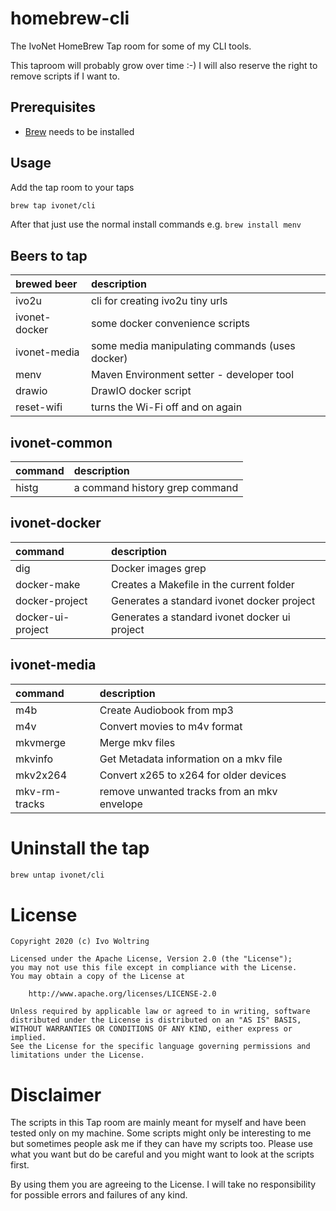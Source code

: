 # homebrew-cli

The IvoNet HomeBrew Tap room for some of my CLI tools.

This taproom will probably grow over time :-)
I will also reserve the right to remove scripts if I want to.

## Prerequisites

* [Brew](https://brew.sh) needs to be installed

## Usage

Add the tap room to your taps

```bash
brew tap ivonet/cli
```

After that just use the normal install commands
e.g. `brew install menv`


## Beers to tap

| brewed beer        | description                                              |
|:-------------------|:---------------------------------------------------------|
| ivo2u              | cli for creating ivo2u tiny urls                         |
| ivonet-docker      | some docker convenience scripts                          |
| ivonet-media       | some media manipulating commands (uses docker)           |
| menv               | Maven Environment setter - developer tool                |
| drawio             | DrawIO docker script                                     |
| reset-wifi         | turns the Wi-Fi off and on again                         |

## ivonet-common

| command            | description                                              |
|:-------------------|:---------------------------------------------------------|
| histg              | a command history grep command                           |

## ivonet-docker

| command            | description                                              |
|:-------------------|:---------------------------------------------------------|
| dig                | Docker images grep                                       |
| docker-make        | Creates a Makefile in the current folder                 |
| docker-project     | Generates a standard ivonet docker project               |
| docker-ui-project  | Generates a standard ivonet docker ui project            |

## ivonet-media

| command            | description                                              |
|:-------------------|:---------------------------------------------------------|
| m4b                | Create Audiobook from mp3                                |
| m4v                | Convert movies to m4v format                             |
| mkvmerge           | Merge mkv files                                          |
| mkvinfo            | Get Metadata information on a mkv file                   |
| mkv2x264           | Convert x265 to x264 for older devices                   |
| mkv-rm-tracks      | remove unwanted tracks from an mkv envelope              |

# Uninstall the tap

```bash
brew untap ivonet/cli
```

# License

    Copyright 2020 (c) Ivo Woltring

    Licensed under the Apache License, Version 2.0 (the "License");
    you may not use this file except in compliance with the License.
    You may obtain a copy of the License at

        http://www.apache.org/licenses/LICENSE-2.0

    Unless required by applicable law or agreed to in writing, software
    distributed under the License is distributed on an "AS IS" BASIS,
    WITHOUT WARRANTIES OR CONDITIONS OF ANY KIND, either express or implied.
    See the License for the specific language governing permissions and
    limitations under the License.

# Disclaimer

The scripts in this Tap room are mainly meant for myself and have been tested only on my machine.
Some scripts might only be interesting to me but sometimes people ask me if they can have my
scripts too. Please use what you want but do be careful and you might want to look at the scripts first.

By using them you are agreeing to the License.
I will take no responsibility for possible errors and failures of any kind.

